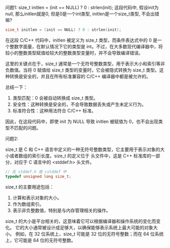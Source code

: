问题1: size_t initlen = (init == NULL) ? 0 : strlen(init); 这段代码中, 假设init为null, 那么initlen就是0, 但是0是一个int类型, initlen是一个size_t类型, 不会出错嘛?

```c
size_t initlen = (init == NULL) ? 0 : strlen(init);
```

在这段 C/C++ 代码中，initlen 被定义为 size_t 类型，而条件表达式中的 0 是一个整数字面量，在默认情况下它的类型是 int。不过，在大多数现代编译器中，将较小的整数类型赋值给较大的整数类型变量时，并不会导致编译错误。

这里的关键点在于，size_t 通常是一个无符号整数类型，用于表示大小和索引等非负数值。当将 0 赋值给 size_t 类型的变量时，它会被隐式转换为 size_t 类型。这种转换是安全的，并且在所有标准兼容的 C/C++ 编译器中都是被允许的。

总结一下：

1. 类型匹配：0 会被自动转换成 size_t 类型。
2. 安全性：这种转换是安全的，不会导致数据丢失或产生未定义行为。
3. 标准符合性：这种用法符合 C/C++ 标准。

因此，在这段代码中，即使 init 为 NULL 导致 initlen 被赋值为 0，也不会出现类型不匹配的问题。

问题2: 

size_t 是 C 和 C++ 语言中定义的一种无符号整数类型，它主要用于表示对象的大小或者数组的索引长度。size_t 的定义位于 <cstddef> 头文件中，这是 C++ 标准库的一部分，对应于 C 语言中的 <stddef.h> 头文件。
```c
// 在 stddef.h 或 cstddef 中
typedef unsigned long size_t;
```
size_t 的主要用途包括：
1. 计算和表示对象的大小。
2. 作为数组索引。
3. 表示非负整数值，特别是与内存管理相关的操作。

size_t 的大小是平台相关的，这意味着它可以根据编译器和操作系统的变化而变化。
它的大小通常被设计成足够大，以确保能够表示系统上最大可能的对象大小。
例如，在 32 位系统上，size_t 可能是 32 位的无符号整数；而在 64 位系统上，它可能是 64 位的无符号整数。